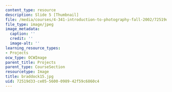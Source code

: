 ```yaml
---
content_type: resource
description: Slide 5 [Thumbnail]
file: /media/courses/4-341-introduction-to-photography-fall-2002/72519d33ce055600098942f59c6860c4_braddock15.jpg
file_type: image/jpeg
image_metadata:
  caption: ''
  credit: ''
  image-alt: ''
learning_resource_types:
- Projects
ocw_type: OCWImage
parent_title: Projects
parent_type: CourseSection
resourcetype: Image
title: braddock15.jpg
uid: 72519d33-ce05-5600-0989-42f59c6860c4
---
```

